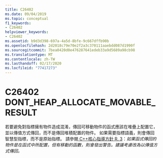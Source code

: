 ```yaml
---
title: C26402
ms.date: 09/04/2019
ms.topic: conceptual
f1_keywords:
- C26402
helpviewer_keywords:
- C26402
ms.assetid: b9d3d398-697a-4a5d-8bfe-9c667dffb90b
ms.openlocfilehash: 2d2018c79e70e2f2a3c370111aaebdd087d1990f
ms.sourcegitcommit: 7bea0420d0e476287641edeb33a9d5689a98cb98
ms.translationtype: MT
ms.contentlocale: zh-TW
ms.lasthandoff: 02/17/2020
ms.locfileid: "77417273"
---
```

# <a name="c26402dont_heap_allocate_movable_result"></a>C26402 DONT_HEAP_ALLOCATE_MOVABLE_RESULT

若要避免對指標擁有物件造成混淆，傳回可移動物件的函式應該在堆疊上配置它，並以傳值方式傳回，而不是傳回堆積配置的物件。 如果需要指標語義，則會傳回智慧型指標，而不是原始指標。 請參閱[ C++核心指導方針 R. 3](https://github.com/isocpp/CppCoreGuidelines/blob/master/CppCoreGuidelines.md#Rr-ptr)：*如果函式傳回的物件是在函式中所配置，但有移動的函數，則會發出警告。建議考慮改為以傳值方式傳回。*
